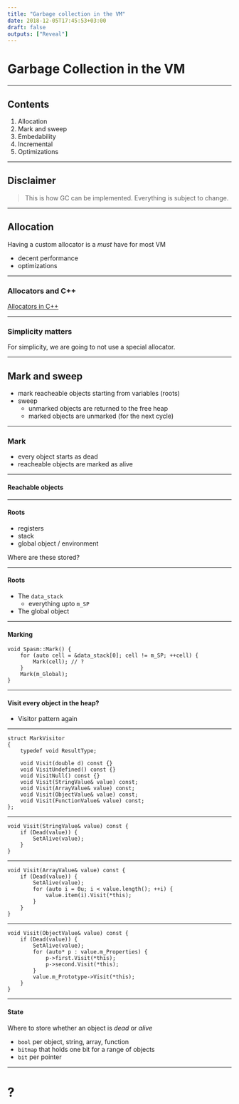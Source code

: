 ```yaml
---
title: "Garbage collection in the VM"
date: 2018-12-05T17:45:53+03:00
draft: false
outputs: ["Reveal"]
---
```

# Garbage Collection in the VM

---
## Contents

1. Allocation
2. Mark and sweep
3. Embedability
4. Incremental 
5. Optimizations

---
## Disclaimer

> This is how GC can be implemented. Everything is subject to change.

---
## Allocation

Having a custom allocator is a *must* have for most VM

- decent performance
- optimizations

---
### Allocators and C++

[Allocators in
C++](https://sofiacpp.github.io/advanced-cpp/slides/17_allocators.html)

---
### Simplicity matters

For simplicity, we are going to not use a special allocator.

---
## Mark and sweep


- mark reacheable objects starting from variables (roots)
- sweep
    - unmarked objects are returned to the free heap
    - marked objects are unmarked (for the next cycle)

---
### Mark

- every object starts as dead
- reacheable objects are marked as alive

---
#### Reachable objects


---
#### Roots

- registers
- stack
- global object / environment

Where are these stored?

---
#### Roots

- The `data_stack`
    - everything upto `m_SP`
- The global object

---
#### Marking

    void Spasm::Mark() {
        for (auto cell = &data_stack[0]; cell != m_SP; ++cell) {
            Mark(cell); // ?
        }
        Mark(m_Global);
    }

---
#### Visit every object in the heap?

- Visitor pattern again

---

    struct MarkVisitor
    {
        typedef void ResultType;

        void Visit(double d) const {}
        void VisitUndefined() const {}
        void VisitNull() const {}
        void Visit(StringValue& value) const;
        void Visit(ArrayValue& value) const;
        void Visit(ObjectValue& value) const;
        void Visit(FunctionValue& value) const;
    };

---

    void Visit(StringValue& value) const {
        if (Dead(value)) {
            SetAlive(value);
        }
    }

---

    void Visit(ArrayValue& value) const {
        if (Dead(value)) {
            SetAlive(value);
            for (auto i = 0u; i < value.length(); ++i) {
                value.item(i).Visit(*this);
            }
        }
    }

---

    void Visit(ObjectValue& value) const {
        if (Dead(value)) {
            SetAlive(value);
            for (auto* p : value.m_Properties) {
                p->first.Visit(*this);
                p->second.Visit(*this);
            }
            value.m_Prototype->Visit(*this);
        }
    }

---
#### State

Where to store whether an object is *dead* or *alive*

- `bool` per object, string, array, function
- `bitmap` that holds one bit for a range of objects
- `bit` per pointer


---
# ?

